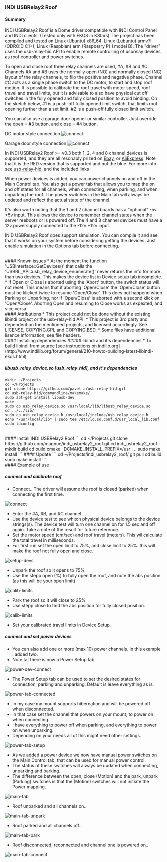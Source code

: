 ### INDI USBRelay2 Roof

#### Summary
INDI USBRelay2 Roof is a Dome driver compatible with INDI Control Panel and INDI clients. (Tested only with EKOS in KStars)
The project has been compiled and tested on Linux (Ubuntu) x86_64, Linux (Lubuntu) armv7l (ODROID C1+), Linux (Raspbian) arm (Raspberry PI 1 model B).
The "driver" uses the usb-relay-hid API to enable remote controlling of usbrelay devices, as roof controller and power switches. 

To open and close roof three relay channels are used, #A, #B and #C. Channels #A and #B uses the normally open (NO) and normally closed (NC) layout of the relay channels, to flip the positive and negative phase. Channel #C acts as a single phase switch to the DC motor, to start and stop roof motion. It is possible to calibrate the roof travel with motor speed, roof travel and travel limits, but it is advisable to also have physical cut off switches in the fully opened and fully closed position to avoid binding. On the sketch below, #1 is a push-off fully opened limit switch, that limits roof opening further than a set limit. #2 is a push-off fully closed limit switch.

You can also use a garage door opener or similar controller. Just override the open = #3 button, and close = #4 button.

DC motor style connection
![connect](doc-media/usbrelay2-connect.jpg)

Garage door style connection
![connect](doc-media/usbrelay2-connect-garage.jpg)

In INDI USBRelay2 Roof >= v0.3 both 1, 2, 4 and 8 channel devices is supported, and they are all resonably prized on [Ebay](http://www.ebay.com/sch/i.html?_odkw=5v+usb+relay+programmable+compute+controll&_osacat=0&_from=R40&_trksid=p2045573.m570.l1313.TR0.TRC0.H0.X5v+usb+relay+programmable+computer+controll.TRS0&_nkw=5v+usb+relay+programmable+computer+controll&_sacat=0), or
[AliExpress](http://www.aliexpress.com/wholesale?catId=0&initiative_id=SB_20160504000929&SearchText=5v+usb+relay+programmable+computer+controll).
Note that it is the RED version that is supported and not the blue. For more info see [usb-relay-hid](https://github.com/pavel-a/usb-relay-hid), and the included links

When power devices is added, you can power channels on and off in the Main Control tab. You also get a power tab that allows you to map the on and off states for all channels, when connecting, when parking, and when unparking the roof. The power switches in the Main tab will always be updated and reflect the actual state of the channel.

It's also worth noting that the 1 and 2 channel boards has a "optional" -5v +5v input. This allows the device to remember channel states when the server reeboots or is powered off. The 4 and 8 channel devices must have a 12v powersupply connected to the -12v +12v input.

INID USBRelay2 Roof does support simulation. You can compile it and see that it works on your system before considering getting the devices. Just enable simulation in the Options tab before connecting.


<br>
#### Known issues
* At the moment the function 'USBInterface::GetDevices()' that calls the 'USBRL_API::usb_relay_device_enumerate()' never returns the info for more than two devices. This makes the device list in Device setup tab incomplete.
* If Open or Close is aborted using the 'Abort' button, the switch status will not reset. This means that if aborting 'Open/Close' the 'Open/Close' button must be klicked twice to resume 'Open/Close'. This does not happend when Parking or Unparking, nor if 'Open/Close' is aborted with a second klick on 'Open/Close'. Aborting Open and resuming to Close works as expexted, and vice versa

<br>
#### Attributions
* This project could not be done without the existing libindi project or the usb-relay-hid API.
* This project is 3rd party and dependent on the mentioned projects, and licensed accordingly. See LICENSE, COPYING.GPL and COPYING.BSD.
* Some files have additional lisence information, see file headers.

<br>
#### Installing dependencies
##### libindi and it's dependencies
* To build libindi from source [see instructions on indilib.org](http://www.indilib.org/forum/general/210-howto-building-latest-libindi-ekos.html)

##### libusb_relay_device.so [usb_relay_hid], and it's dependencies
```
mkdir ~/Projects
cd ~/Projects
git clone https://github.com/pavel-a/usb-relay-hid.git
cd usb-relay-hid/commandline/makemake/
sudo apt-get install libusb-dev
make
sudo cp usb_relay_device.so /usr/local/lib/libusb_relay_device.so
cd ../../lib/
sudo cp usb_relay_device.h /usr/local/include/usb_relay_device.h
echo "/usr/local/lib" | sudo tee /etc/ld.so.conf.d/usr_local_lib.conf
sudo ldconfig
```

<br>
#### Install INDI USBRelay2 Roof
```
cd ~/Projects
git clone https://github.com/magnue/indi_usbrelay2_roof.git
cd indi_usbrelay2_roof
mkdir build
cd build
cmake -DCMAKE_INSTALL_PREFIX=/usr . ..
sudo make install
```
#### Update
```
cd ~/Projects/indi_usbrelay2_roof/
git pull
cd build
sudo make install
```

<br>
#### Example of use

##### connect and calibrate roof
* Connect.. The driver will assume the roof is closed (parked) when connecting the first time.

![connect](doc-media/1-connect-no-config.jpg)

* Enter the #A, #B, and #C channel. 
* Use the device test to see whitch physical device belongs to the device strings(s). The device test will turn one channel on for 1.5 sec and off again. Take a note of the result for future reference.
* Set the motor speed (cm/sec) and roof travel (meters). This wil calculate the total travel in milliseconds.
* For first run set the open limit to 75%, and close limit to 25%. this will make the roof not fully open and close.

![setup-devs](doc-media/2-no-config-setup-devs.jpg)

* Unpark the roof so it opens to 75%
* Use the stepp open (%) to fully open the roof, and note the abs position (as this will be your open limit)

![calib-limits](doc-media/4-rooflimit-setup-step-open.jpg)

* Park the roof so it will close to 25%
* Use stepp close to find the abs position for fully closed position.

![calib-limits](doc-media/6-rooflimit-setup-step-close.jpg)

* Set your calibrated travel limits in Device Setup.

##### connect and set power devices
* You can also add one or more (max 10) power channels. In this example i added two.
* Note tat there is now a Power Setup tab

![power-dev-connect](doc-media/7-powerdev-connect.jpg)

* The Power Setup tab can be used to set the desired states for connection, parking and unparking. Default is leave everything as is.

![power-tab-connected](doc-media/8-powertab-connected.jpg)

* In my case my mount supports hibernation and will be powered off when disconnected.
* In that case set the channel that powers on your mount, to power on when connecting.
* I have everything to power off when parking, and everything to power on when unparking.
* Depending on your needs all of this might need other settings.

![power-tab-setup](doc-media/9-powertab-setup.jpg)

* As we added a power device we now have manual power switches on the Main Control tab, that can be used for manual power control.
* The status of these switches will always be updated when connecting, unparking and parking.
* The difference between the open, close (Motion) and the park, unpark (Parking) switches is that the (Motion) switches will not initiate the Power mapping.

![main-tab](doc-media/10-maincontrol-power.jpg)

* Roof unparked and all channels on..

![main-tab-unpark](doc-media/11-maincontrol-power-unpark.jpg)

* Roof parked and all channels off..

![main-tab-park](doc-media/12-maincontrol-power-park.jpg)

* Roof disconnected, reconnected and channel one is powered on..

![main-tab-connect](doc-media/13-maincontrol-power-connect.jpg)
